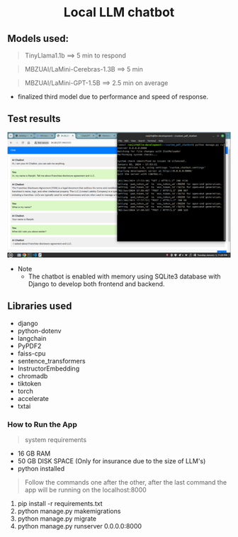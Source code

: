 # <center>Local LLM chatbot</center>

## Models used:

> TinyLlama1.1b ==> 5 min to respond

> MBZUAI/LaMini-Cerebras-1.3B ==> 5 min

> MBZUAI/LaMini-GPT-1.5B ==> 2.5 min on average

- finalized third model due to performance and speed of response.

## Test results

![Alt text](./Local_LLM_bot.png)

- Note
  - The chatbot is enabled with memory using SQLite3 database with Django to develop both frontend and backend.

## Libraries used

- django
- python-dotenv
- langchain
- PyPDF2
- faiss-cpu
- sentence_transformers
- InstructorEmbedding
- chromadb
- tiktoken
- torch
- accelerate
- txtai


### How to Run the App
> system requirements
  - 16 GB RAM
  - 50 GB DISK SPACE (Only for insurance due to the size of LLM's)
  - python installed
> Follow the commands one after the other, after the last command the app will be running on the localhost:8000
<ol>
  <li>pip install -r requirements.txt</li>
  <li>python manage.py makemigrations</li>
  <li>python manage.py migrate</li>
  <li>python manage.py runserver 0.0.0.0:8000</li>
</ol>
